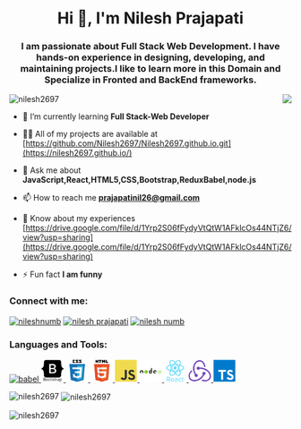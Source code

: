 <h1 align="center">Hi 👋, I'm Nilesh Prajapati</h1>
<h3 align="center">I am passionate about Full Stack Web Development. I have hands-on experience in designing, developing, and maintaining projects.I like to learn more in this Domain and Specialize in Fronted and BackEnd frameworks.</h3>
<img align = "right" alt"Coding" with="400" src="https://encrypted-tbn0.gstatic.com/images?q=tbn:ANd9GcSA5WMZqZAw2rVwIYcUkZMFFnaxvmY5UN99ag&usqp=CAU">
<p align="left"> <img src="https://komarev.com/ghpvc/?username=nilesh2697&label=Profile%20views&color=0e75b6&style=flat" alt="nilesh2697" /> </p>

- 🌱 I’m currently learning **Full Stack-Web Developer**

- 👨‍💻 All of my projects are available at [https://github.com/Nilesh2697/Nilesh2697.github.io.git](https://nilesh2697.github.io/)

- 💬 Ask me about **JavaScript,React,HTML5,CSS,Bootstrap,ReduxBabel,node.js**

- 📫 How to reach me **prajapatinil26@gmail.com**

- 📄 Know about my experiences [https://drive.google.com/file/d/1Yrp2S06fFydyVtQtW1AFklcOs44NTjZ6/view?usp=sharing](https://drive.google.com/file/d/1Yrp2S06fFydyVtQtW1AFklcOs44NTjZ6/view?usp=sharing)

- ⚡ Fun fact **I am funny**

<h3 align="left">Connect with me:</h3>
<p align="left">
<a href="https://twitter.com/nileshnumb" target="blank"><img align="center" src="https://raw.githubusercontent.com/rahuldkjain/github-profile-readme-generator/master/src/images/icons/Social/twitter.svg" alt="nileshnumb" height="30" width="40" /></a>
<a href="https://linkedin.com/in/nilesh prajapati" target="blank"><img align="center" src="https://raw.githubusercontent.com/rahuldkjain/github-profile-readme-generator/master/src/images/icons/Social/linked-in-alt.svg" alt="nilesh prajapati" height="30" width="40" /></a>
<a href="https://fb.com/nilesh numb" target="blank"><img align="center" src="https://raw.githubusercontent.com/rahuldkjain/github-profile-readme-generator/master/src/images/icons/Social/facebook.svg" alt="nilesh numb" height="30" width="40" /></a>
</p>

<h3 align="left">Languages and Tools:</h3>
<p align="left"> <a href="https://babeljs.io/" target="_blank" rel="noreferrer"> <img src="https://www.vectorlogo.zone/logos/babeljs/babeljs-icon.svg" alt="babel" width="40" height="40"/> </a> <a href="https://getbootstrap.com" target="_blank" rel="noreferrer"> <img src="https://raw.githubusercontent.com/devicons/devicon/master/icons/bootstrap/bootstrap-plain-wordmark.svg" alt="bootstrap" width="40" height="40"/> </a> <a href="https://www.w3schools.com/css/" target="_blank" rel="noreferrer"> <img src="https://raw.githubusercontent.com/devicons/devicon/master/icons/css3/css3-original-wordmark.svg" alt="css3" width="40" height="40"/> </a> <a href="https://www.w3.org/html/" target="_blank" rel="noreferrer"> <img src="https://raw.githubusercontent.com/devicons/devicon/master/icons/html5/html5-original-wordmark.svg" alt="html5" width="40" height="40"/> </a> <a href="https://developer.mozilla.org/en-US/docs/Web/JavaScript" target="_blank" rel="noreferrer"> <img src="https://raw.githubusercontent.com/devicons/devicon/master/icons/javascript/javascript-original.svg" alt="javascript" width="40" height="40"/> </a> <a href="https://nodejs.org" target="_blank" rel="noreferrer"> <img src="https://raw.githubusercontent.com/devicons/devicon/master/icons/nodejs/nodejs-original-wordmark.svg" alt="nodejs" width="40" height="40"/> </a> <a href="https://reactjs.org/" target="_blank" rel="noreferrer"> <img src="https://raw.githubusercontent.com/devicons/devicon/master/icons/react/react-original-wordmark.svg" alt="react" width="40" height="40"/> </a> <a href="https://redux.js.org" target="_blank" rel="noreferrer"> <img src="https://raw.githubusercontent.com/devicons/devicon/master/icons/redux/redux-original.svg" alt="redux" width="40" height="40"/> </a> <a href="https://www.typescriptlang.org/" target="_blank" rel="noreferrer"> <img src="https://raw.githubusercontent.com/devicons/devicon/master/icons/typescript/typescript-original.svg" alt="typescript" width="40" height="40"/> </a> </p>

<p><img align="left" src="https://github-readme-stats.vercel.app/api/top-langs?username=nilesh2697&show_icons=true&locale=en&layout=compact" alt="nilesh2697" /></p>

<p>&nbsp;<img align="center" src="https://github-readme-stats.vercel.app/api?username=nilesh2697&show_icons=true&locale=en" alt="nilesh2697" /></p>

<p><img align="center" src="https://github-readme-streak-stats.herokuapp.com/?user=nilesh2697&" alt="nilesh2697" /></p>
